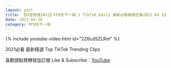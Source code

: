 ```yaml
---
layout: post
title: 【抖音熱搜2021】FPX先下一城 1 TikTok Daily 最新必看精選合集2021 04 19
date: 2021-04-19
category: FPX先下一城
---
```


{% include youtube-video.html id="2Z6cdSZLRnI" %}

2021必看 最新精選 Top TikTok Trending Clips

喜歡請點贊轉發加訂閱 Like & Subscribe：[YouTube](https://www.youtube.com/channel/UCAoR7VcanIPd04uEq_GIylA/videos)

